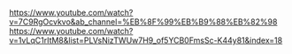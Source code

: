 https://www.youtube.com/watch?v=7C9RgOcvkvo&ab_channel=%EB%8F%99%EB%B9%88%EB%82%98
https://www.youtube.com/watch?v=1vLqC1rItM8&list=PLVsNizTWUw7H9_of5YCB0FmsSc-K44y81&index=18
